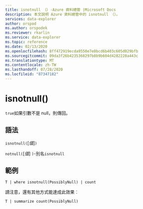 ```yaml
---
title: isnotnull （）-Azure 資料總管 |Microsoft Docs
description: 本文說明 Azure 資料總管中的 isnotnull （）。
services: data-explorer
author: orspod
ms.author: orspodek
ms.reviewer: rkarlin
ms.service: data-explorer
ms.topic: reference
ms.date: 02/13/2020
ms.openlocfilehash: 8ff472919ecda9550e7e0bcd6b403c605d029bfb
ms.sourcegitcommit: 09da3f26b4235368297b8b9b604d4282228a443c
ms.translationtype: MT
ms.contentlocale: zh-TW
ms.lasthandoff: 07/28/2020
ms.locfileid: "87347182"
---
```

# <a name="isnotnull"></a>isnotnull()

`true`如果引數不是 null，則傳回。

## <a name="syntax"></a>語法

`isnotnull(`[*值*]`)`

`notnull(`[*值*] `)`-別名`isnotnull`

## <a name="example"></a>範例

```kusto
T | where isnotnull(PossiblyNull) | count
```

請注意，還有其他方式能達成此效果︰

```kusto
T | summarize count(PossiblyNull)
```